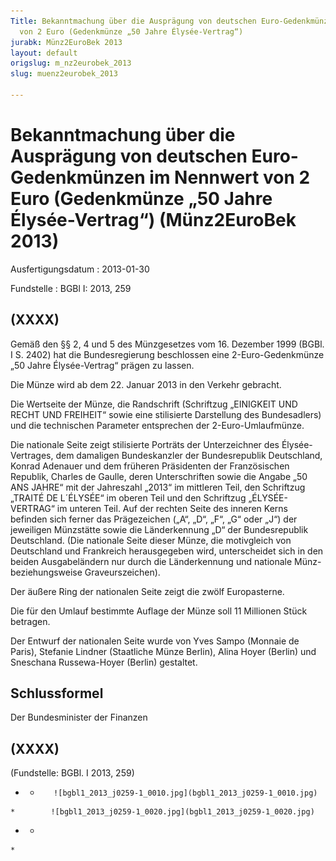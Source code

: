 ```yaml
---
Title: Bekanntmachung über die Ausprägung von deutschen Euro-Gedenkmünzen im Nennwert
  von 2 Euro (Gedenkmünze „50 Jahre Élysée-Vertrag“)
jurabk: Münz2EuroBek 2013
layout: default
origslug: m_nz2eurobek_2013
slug: muenz2eurobek_2013

---
```


# Bekanntmachung über die Ausprägung von deutschen Euro-Gedenkmünzen im Nennwert von 2 Euro (Gedenkmünze „50 Jahre Élysée-Vertrag“) (Münz2EuroBek 2013)

Ausfertigungsdatum
:   2013-01-30

Fundstelle
:   BGBl I: 2013, 259


## (XXXX)

Gemäß den §§ 2, 4 und 5 des Münzgesetzes vom 16. Dezember 1999 (BGBl. I S. 2402) hat die Bundesregierung beschlossen eine 2-Euro-Gedenkmünze „50 Jahre Élysée-Vertrag“ prägen zu lassen.

Die Münze wird ab dem 22. Januar 2013 in den Verkehr gebracht.

Die Wertseite der Münze, die Randschrift (Schriftzug „EINIGKEIT UND RECHT UND FREIHEIT“ sowie eine stilisierte Darstellung des Bundesadlers) und die technischen Parameter entsprechen der 2-Euro-Umlaufmünze.

Die nationale Seite zeigt stilisierte Porträts der Unterzeichner des Élysée-Vertrages, dem damaligen Bundeskanzler der Bundesrepublik Deutschland, Konrad Adenauer und dem früheren Präsidenten der Französischen Republik, Charles de Gaulle, deren Unterschriften sowie die Angabe „50 ANS JAHRE“ mit der Jahreszahl „2013“ im mittleren Teil, den Schriftzug „TRAITÉ DE L´ÉLYSÉE“ im oberen Teil und den Schriftzug „ÉLYSÉE-VERTRAG“ im unteren Teil. Auf der rechten Seite des inneren Kerns befinden sich ferner das Prägezeichen („A“, „D“, „F“, „G“ oder „J“) der jeweiligen Münzstätte sowie die Länderkennung „D“ der Bundesrepublik Deutschland. (Die nationale Seite dieser Münze, die motivgleich von Deutschland und Frankreich herausgegeben wird, unterscheidet sich in den beiden Ausgabeländern nur durch die Länderkennung und nationale Münz- beziehungsweise Graveurszeichen).

Der äußere Ring der nationalen Seite zeigt die zwölf Europasterne.

Die für den Umlauf bestimmte Auflage der Münze soll 11 Millionen Stück betragen.

Der Entwurf der nationalen Seite wurde von Yves Sampo (Monnaie de Paris), Stefanie Lindner (Staatliche Münze Berlin), Alina Hoyer (Berlin) und Sneschana Russewa-Hoyer (Berlin) gestaltet.


## Schlussformel

Der Bundesminister der Finanzen


## (XXXX)

(Fundstelle: BGBl. I 2013, 259)


*    *        ![bgbl1_2013_j0259-1_0010.jpg](bgbl1_2013_j0259-1_0010.jpg)
    *        ![bgbl1_2013_j0259-1_0020.jpg](bgbl1_2013_j0259-1_0020.jpg)

*    *
    *



